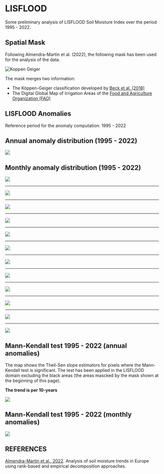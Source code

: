 # LISFLOOD 

Some preliminary analysis of LISFLOOD Soil Moisture Index over the period 1995 - 2022.

## Spatial Mask

Following Almendra-Martin et al. (2022), the following mask has been used for the analysis of the data. 

![Koppen Geiger](/img/lisflood/mappa_kg_ia_cat.png)

The mask merges two information:

- The Köppen-Geiger classification developed by [Beck et al. (2018)](https://www.gloh2o.org/koppen/)
- The Digital Global Map of Irrigation Areas of the [Food and Agriculture Organization (FAO)](https://data.apps.fao.org/catalog/iso/f79213a0-88fd-11da-a88f-000d939bc5d8)

## LISFLOOD Anomalies

Reference period for the anomaly computation: 1995 - 2022

## Annual anomaly distribution (1995 - 2022)

![](img/lisflood/boxplot_soil_moisture_annual_anomaly.png)

## Monthly anomaly distribution (1995 - 2022)

![](img/lisflood/boxplot_soil_moisture_monthly_anomaly_Jan.png)

---

![](img/lisflood/boxplot_soil_moisture_monthly_anomaly_Feb.png)

---

![](img/lisflood/boxplot_soil_moisture_monthly_anomaly_Mar.png)

---

![](img/lisflood/boxplot_soil_moisture_monthly_anomaly_Apr.png)

---

![](img/lisflood/boxplot_soil_moisture_monthly_anomaly_May.png)

---

![](img/lisflood/boxplot_soil_moisture_monthly_anomaly_Jun.png)

---

![](img/lisflood/boxplot_soil_moisture_monthly_anomaly_Jul.png)

---

![](img/lisflood/boxplot_soil_moisture_monthly_anomaly_Aug.png)

---

![](img/lisflood/boxplot_soil_moisture_monthly_anomaly_Sep.png)

---

![](img/lisflood/boxplot_soil_moisture_monthly_anomaly_Oct.png)

---

![](img/lisflood/boxplot_soil_moisture_monthly_anomaly_Nov.png)

---

![](img/lisflood/boxplot_soil_moisture_monthly_anomaly_Dec.png)


## Mann-Kendall test 1995 - 2022 (annual anomalies)

The map shows the Theil-Sen slope estimators for pixels where the Mann-Kendall test is significant. The test has been applied in the LISFLOOD domain excluding the black areas (the areas mascked by the mask shown at the beginning of this page). 

**The trend is per 10-years**

![](img/lisflood/map_ts_annual_soil_moisture_anomaly_lisflood.png)


## Mann-Kendall test 1995 - 2022 (monthly anomalies)

![](img/lisflood/map_ts_monthly_soil_moisture_anomaly_01.png)







## REFERENCES

[Almendra-Martin et al., 2022](https://www.sciencedirect.com/science/article/pii/S0921818122001357#f0005). Analysis of soil moisture trends in Europe using rank-based and empirical decomposition approaches.
